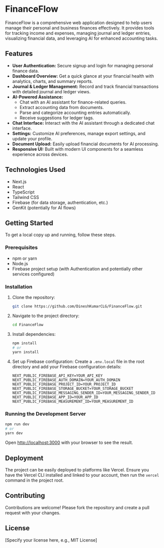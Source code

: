 # FinanceFlow

FinanceFlow is a comprehensive web application designed to help users manage their personal and business finances effectively. It provides tools for tracking income and expenses, managing journal and ledger entries, visualizing financial data, and leveraging AI for enhanced accounting tasks.

## Features

*   **User Authentication:** Secure signup and login for managing personal finance data.
*   **Dashboard Overview:** Get a quick glance at your financial health with analytics, charts, and summary reports.
*   **Journal & Ledger Management:** Record and track financial transactions with detailed journal and ledger views.
*   **AI-Powered Assistance:**
    *   Chat with an AI assistant for finance-related queries.
    *   Extract accounting data from documents.
    *   Parse and categorize accounting entries automatically.
    *   Receive suggestions for ledger tags.
*   **Chat Interface:** Interact with the AI assistant through a dedicated chat interface.
*   **Settings:** Customize AI preferences, manage export settings, and update your profile.
*   **Document Upload:** Easily upload financial documents for AI processing.
*   **Responsive UI:** Built with modern UI components for a seamless experience across devices.

## Technologies Used

*   Next.js
*   React
*   TypeScript
*   Tailwind CSS
*   Firebase (for data storage, authentication, etc.)
*   GenKit (potentially for AI flows)

## Getting Started

To get a local copy up and running, follow these steps.

### Prerequisites

*   npm or yarn
*   Node.js
*   Firebase project setup (with Authentication and potentially other services configured)

### Installation

1.  Clone the repository:
    ```bash
    git clone https://github.com/DineshKumarCLG/FinanceFlow.git
    ```
2.  Navigate to the project directory:
    ```bash
    cd FinanceFlow
    ```
3.  Install dependencies:
    ```bash
    npm install
    # or
    yarn install
    ```
4.  Set up Firebase configuration:
    Create a `.env.local` file in the root directory and add your Firebase configuration details:
    ```env
    NEXT_PUBLIC_FIREBASE_API_KEY=YOUR_API_KEY
    NEXT_PUBLIC_FIREBASE_AUTH_DOMAIN=YOUR_AUTH_DOMAIN
    NEXT_PUBLIC_FIREBASE_PROJECT_ID=YOUR_PROJECT_ID
    NEXT_PUBLIC_FIREBASE_STORAGE_BUCKET=YOUR_STORAGE_BUCKET
    NEXT_PUBLIC_FIREBASE_MESSAGING_SENDER_ID=YOUR_MESSAGING_SENDER_ID
    NEXT_PUBLIC_FIREBASE_APP_ID=YOUR_APP_ID
    NEXT_PUBLIC_FIREBASE_MEASUREMENT_ID=YOUR_MEASUREMENT_ID
    ```

### Running the Development Server

```bash
npm run dev
# or
yarn dev
```

Open [http://localhost:3000](http://localhost:3000) with your browser to see the result.

## Deployment

The project can be easily deployed to platforms like Vercel. Ensure you have the Vercel CLI installed and linked to your account, then run the `vercel` command in the project root.

## Contributing

Contributions are welcome! Please fork the repository and create a pull request with your changes.

## License

[Specify your license here, e.g., MIT License]